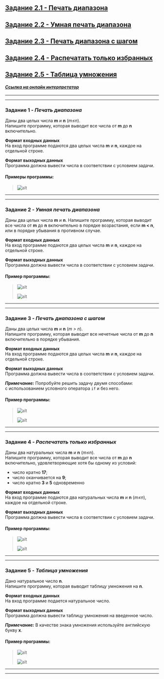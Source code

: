 ## [Задание 2.1 - Печать диапазона](#task_1)
## [Задание 2.2 - Умная печать диапазона](#task_2)
## [Задание 2.3 - Печать диапазона с шагом](#task_3)
## [Задание 2.4 - Распечатать только избранных](#task_4)
## [Задание 2.5 - Таблица умножения](#task_5)


#### [_Ссылка на онлайн интерпретатор_](https://www.online-python.com/)
_________________________________________
_________________________________________

### Задание 1 - _Печать диапазона_ <a name="task_1"></a>
Даны два целых числа **m** и **n** (_m≤n_).  
Напишите программу, которая выводит все числа от **m** до **n** включительно.

**Формат входных данных**  
На вход программе подаются два целых числа **m** и **n**, каждое на отдельной строке.

**Формат выходных данных**  
Программа должна вывести числа в соответствии с условием задачи.


#### Примеры программы:
> ![alt](images/task_2_1a.png)

_________________________________________
_________________________________________
### Задание 2 - _Умная печать диапазона_<a name="task_2"></a>
Даны два целых числа **m** и **n**. 
Напишите программу, которая выводит все числа от **m** до **n** включительно в порядке возрастания, 
если **m < n**, или в порядке убывания в противном случае.


**Формат входных данных**  
На вход программе подаются два целых числа **m** и **n**, каждое на отдельной строке.

**Формат выходных данных**  
Программа должна вывести числа в соответствии с условием задачи.


#### Пример программы:
>![alt](images/task_2_2a.png)
> 
> ![alt](images/task_2_2b.png)

_________________________________________
_________________________________________
### Задание 3 - _Печать диапазона с шагом_<a name="task_3"></a>
Даны два целых числа **m** и **n** (_m > n_).  
Напишите программу, которая выводит все нечетные числа от **m** до **n** включительно в порядке убывания.


**Формат входных данных**  
На вход программе подаются два целых числа **m** и **n**, каждое на отдельной строке.

**Формат выходных данных**  
Программа должна вывести числа в соответствии с условием задачи.

**_Примечание:_** Попробуйте решить задачу двумя способами:  
с использованием условного оператора `if` и без него.

#### Пример программы:
> ![alt](images/task_2_3a.png)
> 
> ![alt](images/task_2_3b.png)

_________________________________________
_________________________________________
### Задание 4 - _Распечатать только избранных_<a name="task_4"></a>
Даны два натуральных числа **m** и **n** (_m≤n_).  
Напишите программу, которая выводит все числа от **m** до **n** включительно, 
удовлетворяющие хотя бы одному из условий:
- число кратно **17**;
- число оканчивается на **9**;
- число кратно **3** и **5** одновременно


**Формат входных данных**  
На вход программе подаются два натуральных числа **m** и **n** (_m≤n_), каждое на отдельной строке.

**Формат выходных данных**  
Программа должна вывести числа в соответствии с условием задачи.

#### Пример программы:
>![alt](images/task_2_4a.png)
> 
>![alt](images/task_2_4b.png)

_________________________________________
_________________________________________

### Задание 5 - _Таблица умножения_ <a name="task_5"></a>
Дано натуральное число **n**.  
Напишите программу, которая выводит таблицу умножения на **n**.


**Формат входных данных**  
На вход программе подается натуральное число.

**Формат выходных данных**  
Программа должна вывести таблицу умножения на введенное число.

**_Примечание:_** В качестве знака умножения используйте английскую букву **x**.


#### Пример программы:
>![alt](images/task_2_5a.png)
> 
>![alt](images/task_2_5b.png)

_________________________________________
_________________________________________